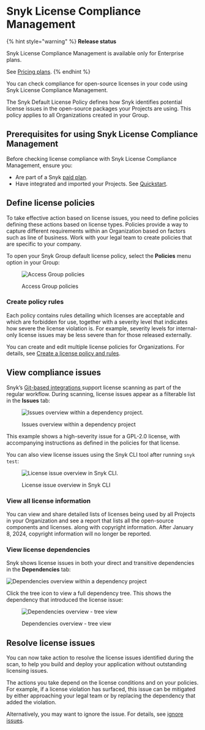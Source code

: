 # Snyk License Compliance Management

{% hint style="warning" %}
**Release status**&#x20;

Snyk License Compliance Management is available only for Enterprise plans.

See [Pricing plans](https://snyk.io/plans).
{% endhint %}

You can check compliance for open-source licenses in your code using Snyk License Compliance Management.

The Snyk Default License Policy defines how Snyk identifies potential license issues in the open-source packages your Projects are using. This policy applies to all Organizations created in your Group.

## **Prerequisites for using Snyk License Compliance Management**

Before checking license compliance with Snyk License Compliance Management, ensure you:

* Are part of a Snyk [paid plan](https://snyk.io/plans/).
* Have integrated and imported your Projects. See [Quickstart](../../../getting-started/quickstart/).

## **Define license policies**

To take effective action based on license issues, you need to define policies defining these actions based on license types. Policies provide a way to capture different requirements within an Organization based on factors such as line of business. Work with your legal team to create policies that are specific to your company.

To open your Snyk Group default license policy, select the **Policies** menu option in your Group:

<div align="left">

<figure><img src="../../../.gitbook/assets/Screenshot 2023-05-15 at 12.34.36.png" alt="Access Group policies"><figcaption><p>Access Group policies</p></figcaption></figure>

</div>

### Create policy rules

Each policy contains rules detailing which licenses are acceptable and which are forbidden for use, together with a severity level that indicates how severe the license violation is. For example, severity levels for internal-only license issues may be less severe than for those released externally.

You can create and edit multiple license policies for Organizations. For details, see [Create a license policy and rules](../../../manage-risk/policies/license-policies/create-a-license-policy-and-rules.md).

## View compliance issues

Snyk’s [Git-based integrations ](../../../integrate-with-snyk/git-repositories-scms-integrations-with-snyk/)support license scanning as part of the regular workflow. During scanning, license issues appear as a filterable list in the **Issues** tab:

<div align="left">

<figure><img src="../../../.gitbook/assets/Screenshot 2023-05-15 at 13.12.16.png" alt="Issues overview within a dependency project."><figcaption><p>Issues overview within a dependency project</p></figcaption></figure>

</div>

This example shows a high-severity issue for a GPL-2.0 license, with accompanying instructions as defined in the policies for that license.

You can also view license issues using the Snyk CLI tool after running `snyk test`:

<figure><img src="../../../.gitbook/assets/image2-1-.png" alt="License issue overview in Snyk CLI."><figcaption><p>License issue overview in Snyk CLI</p></figcaption></figure>

### **View all license information**

You can view and share detailed lists of licenses being used by all Projects in your Organization and see a report that lists all the open-source components and licenses. along with copyright information. After January 8, 2024, copyright information will no longer be reported.

### **View license dependencies**

Snyk shows license issues in both your direct and transitive dependencies in the **Dependencies** tab:

![Dependencies overview within a dependency project](<../../../.gitbook/assets/Screenshot 2023-05-15 at 13.14.32.png>)

Click the tree icon to view a full dependency tree. This shows the dependency that introduced the license issue:

<div align="left">

<figure><img src="../../../.gitbook/assets/Screenshot 2023-05-15 at 13.18.51.png" alt="Dependencies overview - tree view"><figcaption><p>Dependencies overview - tree view</p></figcaption></figure>

</div>



## **Resolve license issues**

You can now take action to resolve the license issues identified during the scan, to help you build and deploy your application without outstanding licensing issues.

The actions you take depend on the license conditions and on your policies. For example, if a license violation has surfaced, this issue can be mitigated by either approaching your legal team or by replacing the dependency that added the violation.

Alternatively, you may want to ignore the issue. For details, see [ignore issues](../../../manage-risk/prioritize-your-issues/ignore-issues/).
